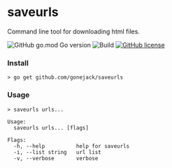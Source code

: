 # saveurls
Command line tool for downloading html files.

![GitHub go.mod Go version](https://img.shields.io/github/go-mod/go-version/gonejack/saveurls)
![Build](https://github.com/gonejack/saveurls/actions/workflows/go.yml/badge.svg)
[![GitHub license](https://img.shields.io/github/license/gonejack/saveurls.svg?color=blue)](LICENSE)

### Install
```shell
> go get github.com/gonejack/saveurls
```

### Usage
```shell
> saveurls urls...
```
```
Usage:
  saveurls urls... [flags]

Flags:
  -h, --help          help for saveurls
  -i, --list string   url list
  -v, --verbose       verbose
```
